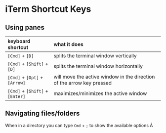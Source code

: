 

# iTerm Shortcut Keys 

## Using panes 

| keyboard shortcut   | what it does | 
|:--------------------|:-------------| 
| `[Cmd]` + `[D]` | splits the terminal window vertically | 
| `[Cmd]` + `[Shift]` + `[D]` | splits the terminal window horizontally | 
| `[Cmd]` + `[Opt]` + `[Arrow]` | will move the active window in the direction of the arrow key pressed | 
| `[Cmd]` + `[Shift]` + `[Enter]` | maximizes/minimizes the active window | 


## Navigating files/folders 

When in a directory you can type `Cmd` + `;` to show the available options Á